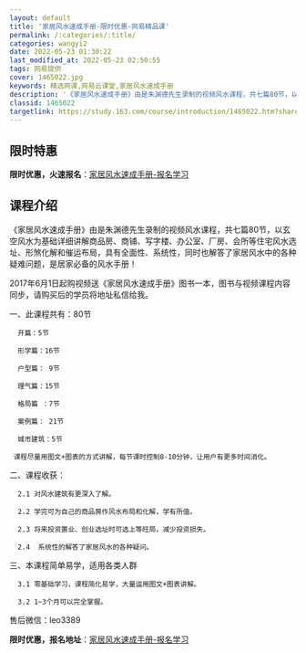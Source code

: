 ```yaml
---
layout: default
title: '家居风水速成手册-限时优惠-网易精品课'
permalink: /:categories/:title/
categories: wangyi2
date: 2022-05-23 01:30:22
last_modified_at: 2022-05-23 02:50:55
tags: 网易提供
cover: 1465022.jpg
keywords: 精选网课,网易云课堂,家居风水速成手册
description: '《家居风水速成手册》由是朱渊德先生录制的视频风水课程，共七篇80节，以玄空风水为基础详细讲解商品房、商铺、写字楼、办公室'
classid: 1465022
targetlink: https://study.163.com/course/introduction/1465022.htm?share=1&shareId=1025206652&utm_campaign=share&utm_medium=iphoneShare&utm_source=&utm_u=1025206652
---
```


## 限时特惠

**限时优惠，火速报名**：[家居风水速成手册-报名学习](https://study.163.com/course/introduction/1465022.htm?share=1&shareId=1025206652&utm_campaign=share&utm_medium=iphoneShare&utm_source=&utm_u=1025206652)

## 课程介绍

《家居风水速成手册》由是朱渊德先生录制的视频风水课程，共七篇80节，以玄空风水为基础详细讲解商品房、商铺、写字楼、办公室、厂房、会所等住宅风水选址、形煞化解和催运布局，具有全面性、系统性，同时也解答了家居风水中的各种疑难问题，是居家必备的风水手册！



2017年6月1日起购视频送《家居风水速成手册》图书一本，图书与视频课程内容同步，请购买后的学员将地址私信给我。



一、此课程共有：80节

      开篇：5节

      形学篇：16节

      户型篇： 9节

      理气篇：15节

      格局篇 ：7节

      案例篇： 21节

      城市建筑：5节

     课程尽量用图文+图表的方式讲解，每节课时控制8-10分钟，让用户有更多时间消化。



二、课程收获：

      2.1 对风水建筑有更深入了解。

      2.2 学完可为自己的商品房作风水布局和化解，学有所值。

      2.3 将来投资置业、创业选址时可选上等旺局，减少投资损失。

      2.4  系统性的解答了家居风水的各种疑问。



三、本课程简单易学，适用各类人群

      3.1 零基础学习，课程简化易学，大量运用图文+图表讲解。

      3.2 1~3个月可以完全掌握。



售后微信：leo3389

**限时优惠，报名地址**：[家居风水速成手册-报名学习](https://study.163.com/course/introduction/1465022.htm?share=1&shareId=1025206652&utm_campaign=share&utm_medium=iphoneShare&utm_source=&utm_u=1025206652)

